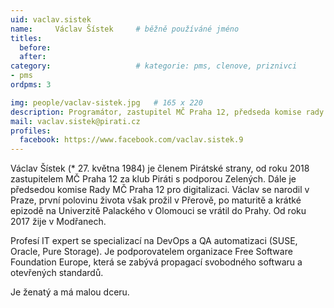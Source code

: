 ```yaml
---
uid: vaclav.sistek
name:     Václav Šístek  	# běžně používáné jméno
titles:
  before:
  after:
category:                   # kategorie: pms, clenove, priznivci
- pms
ordpms: 3

img: people/vaclav-sistek.jpg   # 165 x 220
description: Programátor, zastupitel MČ Praha 12, předseda komise rady MČ Praha 12 pro digitalizaci  # kratký popis, max 160 znaků
mail: vaclav.sistek@pirati.cz
profiles:
  facebook: https://www.facebook.com/vaclav.sistek.9
---
```


Václav Šístek (* 27. května 1984) je členem Pirátské strany, od roku 2018 zastupitelem MČ Praha 12 za klub Piráti s podporou Zelených. Dále je předsedou komise Rady MČ Praha 12 pro digitalizaci. Václav se narodil v Praze, první polovinu života však prožil v Přerově, po maturitě a krátké epizodě na Univerzitě Palackého v Olomouci se vrátil do Prahy. Od roku 2017 žije v Modřanech.

Profesí IT expert se specializací na DevOps a QA automatizaci (SUSE, Oracle, Pure Storage). Je podporovatelem organizace Free Software Foundation Europe, která se zabývá propagací svobodného softwaru a otevřených standardů.

Je ženatý a má malou dceru.
